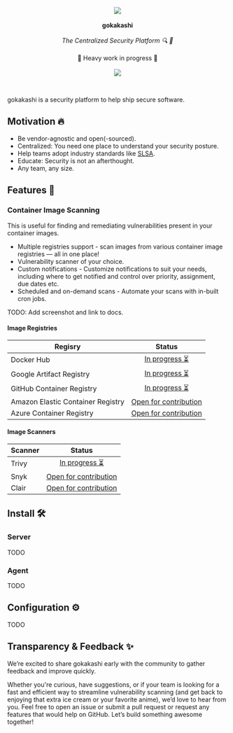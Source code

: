 <p align="center">
   <img src="https://github.com/user-attachments/assets/d5a52847-eeac-4cbc-a047-7991a003a523">
  <br><br>
  <span><b>gokakashi</b></span>
  <br><br>
  <i>The Centralized Security Platform 🔍 🚀</i>
  <br><br>
  <span>🚧 Heavy work in progress 🚧</span>
  <br><br>
  <a href="https://github.com/shinobistack/gokakashi/actions/workflows/build.yml"><image src="https://github.com/shinobistack/gokakashi/actions/workflows/build.yml/badge.svg" /></a>
</p>

&nbsp;

gokakashi is a security platform to help ship secure software.

## Motivation 🔥

- Be vendor-agnostic and open(-sourced).
- Centralized: You need one place to understand your security posture.
- Help teams adopt industry standards like [SLSA](https://slsa.dev/).
- Educate: Security is not an afterthought.
- Any team, any size.

## Features 🎁

### Container Image Scanning

This is useful for finding and remediating vulnerabilities present in your container images.

- Multiple registries support - scan images from various container image registries — all in one place!
- Vulnerability scanner of your choice.
- Custom notifications - Customize notifications to suit your needs, including where to get notified and control over priority, assignment, due dates etc.
- Scheduled and on-demand scans - Automate your scans with in-built cron jobs.

TODO: Add screenshot and link to docs.

#### Image Registries

| Regisry | Status |
|--------------|:-----------------:|
| Docker Hub | [In progress ⏳](https://github.com/shinobistack/gokakashi/issues/81) |
| Google Artifact Registry | [In progress ⏳](https://github.com/shinobistack/gokakashi/issues/82) |
| GitHub Container Registry | [In progress ⏳](https://github.com/shinobistack/gokakashi/issues/83) |
| Amazon Elastic Container Registry | [Open for contribution](https://github.com/shinobistack/gokakashi/issues/84)  |
| Azure Container Registry | [Open for contribution](https://github.com/shinobistack/gokakashi/issues/85) |

#### Image Scanners

| Scanner | Status |
|---------|:------:|
| Trivy | [In progress ⏳](https://github.com/shinobistack/gokakashi/issues/86) |
| Snyk  | [Open for contribution](https://github.com/shinobistack/gokakashi/issues/87) |
| Clair | [Open for contribution](https://github.com/shinobistack/gokakashi/issues/88) |


## Install 🛠️

### Server

TODO

### Agent

TODO

## Configuration ⚙️

TODO

## Transparency & Feedback ✨
We’re excited to share gokakashi early with the community to gather feedback and improve quickly.

Whether you're curious, have suggestions, or if your team is looking for a fast and efficient way to streamline vulnerability scanning (and get back to enjoying that extra ice cream or your favorite anime), we’d love to hear from you. Feel free to open an issue or submit a pull request or request any features that would help on GitHub. Let’s build something awesome together!
